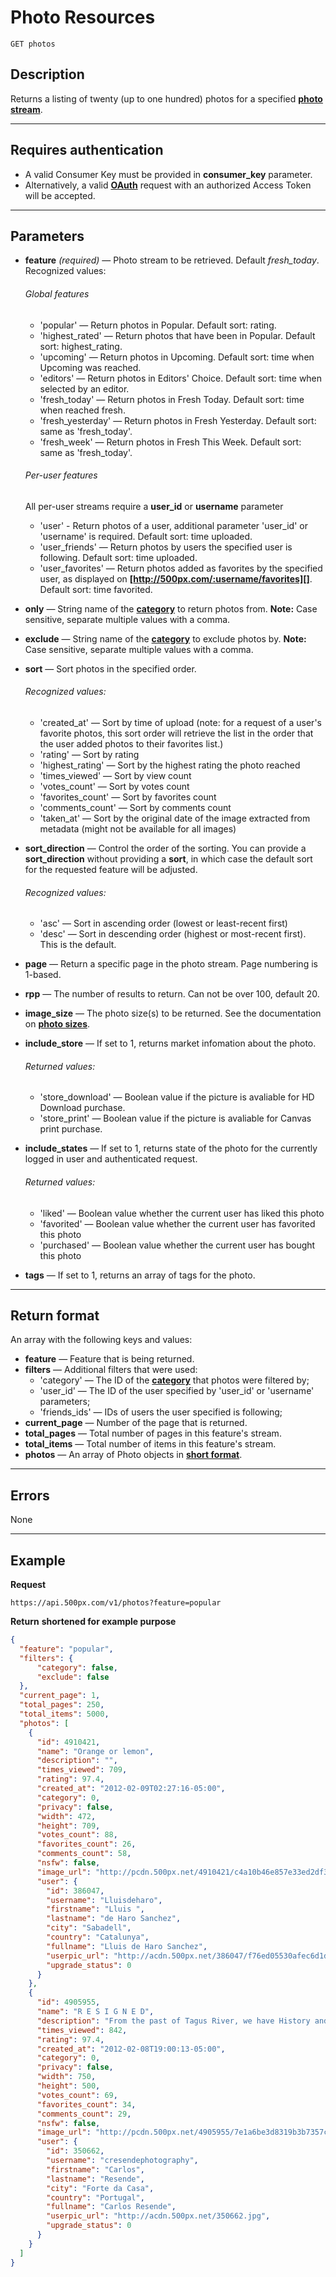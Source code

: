 # Photo Resources

    GET photos

## Description
Returns a listing of twenty (up to one hundred) photos for a specified **[photo stream][]**.

***

## Requires authentication
* A valid Consumer Key must be provided in **consumer_key** parameter.
* Alternatively, a valid **[OAuth][]** request with an authorized Access Token will be accepted.

***

## Parameters
- **feature** _(required)_ — Photo stream to be retrieved. Default *fresh_today*. Recognized values:
    ###### Global features
    - 'popular' — Return photos in Popular.  Default sort: rating.
    - 'highest_rated' — Return photos that have been in Popular.  Default sort: highest_rating.
    - 'upcoming' — Return photos in Upcoming.  Default sort: time when Upcoming was reached.
    - 'editors' — Return photos in Editors' Choice.  Default sort: time when selected by an editor.
    - 'fresh_today' — Return photos in Fresh Today.  Default sort: time when reached fresh.
    - 'fresh_yesterday' — Return photos in Fresh Yesterday.  Default sort: same as 'fresh_today'.
    - 'fresh_week' — Return photos in Fresh This Week.  Default sort: same as 'fresh_today'.

    ###### Per-user features
    All per-user streams require a **user_id** or **username** parameter

    - 'user' - Return photos of a user, additional parameter 'user_id' or 'username' is required.  Default sort: time uploaded.
    - 'user_friends' — Return photos by users the specified user is following.  Default sort: time uploaded.
    - 'user_favorites' — Return photos added as favorites by the specified user, as displayed on **[http://500px.com/:username/favorites][]**.  Default sort: time favorited.

- **only** — String name of the **[category][]** to return photos from. **Note:** Case sensitive, separate multiple values with a comma.
- **exclude** — String name of the **[category][]** to exclude photos by. **Note:** Case sensitive, separate multiple values with a comma.
- **sort** — Sort photos in the specified order.
    ###### Recognized values:
    - 'created_at' — Sort by time of upload (note: for a request of a user's favorite photos, this sort order will retrieve the list in the order that the user added photos to their favorites list.)
    - 'rating' — Sort by rating
    - 'highest_rating' — Sort by the highest rating the photo reached
    - 'times_viewed' — Sort by view count
    - 'votes_count' — Sort by votes count
    - 'favorites_count' — Sort by favorites count
    - 'comments_count' — Sort by comments count
    - 'taken_at' — Sort by the original date of the image extracted from metadata (might not be available for all images)

- **sort_direction** — Control the order of the sorting.  You can provide a **sort_direction** without providing a **sort**, in which case the default sort for the requested feature will be adjusted.
    ###### Recognized values:
    - 'asc' — Sort in ascending order (lowest or least-recent first)
    - 'desc' — Sort in descending order (highest or most-recent first).  This is the default.

- **page** — Return a specific page in the photo stream. Page numbering is 1-based.
- **rpp** — The number of results to return. Can not be over 100, default 20.
- **image_size** — The photo size(s) to be returned. See the documentation on **[photo sizes][]**.


- **include_store** — If set to 1, returns market infomation about the photo.
    ###### Returned values:
    - 'store_download' — Boolean value if the picture is avaliable for HD Download purchase.
    - 'store_print' — Boolean value if the picture is avaliable for Canvas print purchase.

- **include_states** — If set to 1, returns state of the photo for the currently logged in user and authenticated request.
    ###### Returned values:
    - 'liked' — Boolean value whether the current user has liked this photo
    - 'favorited' — Boolean value whether the current user has favorited this photo
    - 'purchased' — Boolean value whether the current user has bought this photo

- **tags** — If set to 1, returns an array of tags for the photo.

***

## Return format
An array with the following keys and values:

- **feature** — Feature that is being returned.
- **filters** — Additional filters that were used:
    - 'category' — The ID of the **[category][]** that photos were filtered by;
    - 'user_id' — The ID of the user specified by 'user_id' or 'username' parameters;
    - 'friends_ids' — IDs of users the user specified is following;
- **current_page** — Number of the page that is returned.
- **total_pages** — Total number of pages in this feature's stream.
- **total_items** — Total number of items in this feature's stream.
- **photos** — An array of Photo objects in **[short format](https://github.com/500px/api-documentation/blob/master/basics/formats_and_terms.md#short-format)**.

***

## Errors
None

***

## Example
**Request**

    https://api.500px.com/v1/photos?feature=popular

**Return** __shortened for example purpose__
``` json
{
  "feature": "popular",
  "filters": {
      "category": false,
      "exclude": false
  },
  "current_page": 1,
  "total_pages": 250,
  "total_items": 5000,
  "photos": [
    {
      "id": 4910421,
      "name": "Orange or lemon",
      "description": "",
      "times_viewed": 709,
      "rating": 97.4,
      "created_at": "2012-02-09T02:27:16-05:00",
      "category": 0,
      "privacy": false,
      "width": 472,
      "height": 709,
      "votes_count": 88,
      "favorites_count": 26,
      "comments_count": 58,
      "nsfw": false,
      "image_url": "http://pcdn.500px.net/4910421/c4a10b46e857e33ed2df35749858a7e45690dae7/2.jpg",
      "user": {
        "id": 386047,
        "username": "Lluisdeharo",
        "firstname": "Lluis ",
        "lastname": "de Haro Sanchez",
        "city": "Sabadell",
        "country": "Catalunya",
        "fullname": "Lluis de Haro Sanchez",
        "userpic_url": "http://acdn.500px.net/386047/f76ed05530afec6d1d0bd985b98a91ce0ce49049/1.jpg?0",
        "upgrade_status": 0
      }
    },
    {
      "id": 4905955,
      "name": "R E S I G N E D",
      "description": "From the past of Tagus River, we have History and memories, some of them abandoned and disclaimed in their margins ...",
      "times_viewed": 842,
      "rating": 97.4,
      "created_at": "2012-02-08T19:00:13-05:00",
      "category": 0,
      "privacy": false,
      "width": 750,
      "height": 500,
      "votes_count": 69,
      "favorites_count": 34,
      "comments_count": 29,
      "nsfw": false,
      "image_url": "http://pcdn.500px.net/4905955/7e1a6be3d8319b3b7357c6390289b20c16a26111/2.jpg",
      "user": {
        "id": 350662,
        "username": "cresendephotography",
        "firstname": "Carlos",
        "lastname": "Resende",
        "city": "Forte da Casa",
        "country": "Portugal",
        "fullname": "Carlos Resende",
        "userpic_url": "http://acdn.500px.net/350662.jpg",
        "upgrade_status": 0
      }
    }
  ]
}
```

[photo stream]: https://github.com/500px/api-documentation/blob/master/basics/formats_and_terms.md#500px-photo-terms
[OAuth]: https://github.com/500px/api-documentation/tree/master/authentication
[http://500px.com/:username]: http://500px.com/iansobolev
[http://500px.com/:username/following]: http://500px.com/iansobolev/following
[http://500px.com/:username/favorites]: http://500px.com/iansobolev/favorites
[category]: https://github.com/500px/api-documentation/blob/master/basics/formats_and_terms.md#categories
[short format]: https://github.com/500px/api-documentation/blob/master/basics/formats_and_terms.md#short-format-1
[photo sizes]: https://github.com/500px/api-documentation/blob/master/basics/formats_and_terms.md#image-urls-and-image-sizes
